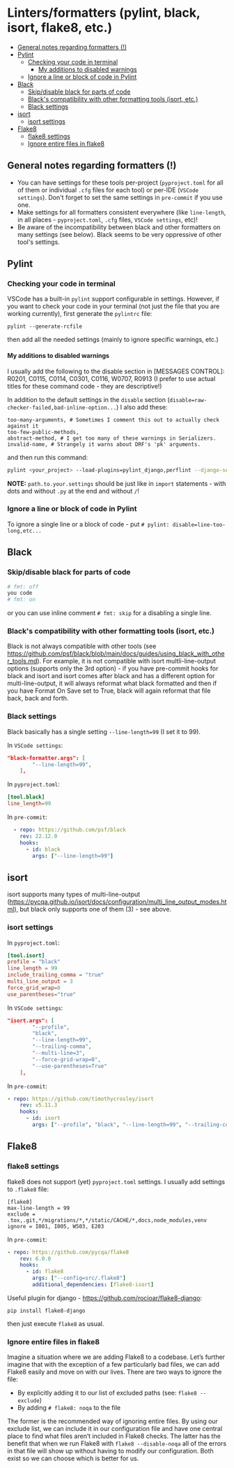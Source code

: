 # **Linters/formatters (pylint, black, isort, flake8, etc.)**
- [General notes regarding formatters (!)](#general-notes-regarding-formatters)
- [Pylint](#pylint)
  - [Checking your code in terminal](#checking-your-code-in-terminal)
    - [My additions to disabled warnings](#my-additions-to-disabled-warnings)
  - [Ignore a line or block of code in Pylint](#ignore-a-line-or-block-of-code-in-pylint)
- [Black](#black)
  - [Skip/disable black for parts of code](#skipdisable-black-for-parts-of-code)
  - [Black's compatibility with other formatting tools (isort, etc.)](#blacks-compatibility-with-other-formatting-tools-isort-etc)
  - [Black settings](#black-settings)
- [isort](#isort)
  - [isort settings](#isort-settings)
- [Flake8](#flake8)
  - [flake8 settings](#flake8-settings)
  - [Ignore entire files in flake8](#ignore-entire-files-in-flake8)

## **General notes regarding formatters (!)**

- You can have settings for these tools per-project (`pyproject.toml` for all of them or individual `.cfg` files for each tool) or per-IDE (`VSCode settings`). Don't forget to set the same settings in `pre-commit` if you use one.
- Make settings for all formatters consistent everywhere (like `line-length`, in all places - `pyproject.toml`, `.cfg` files, `VSCode settings`, etc)!
- Be aware of the incompatibility between black and other formatters on many settings (see below). Black seems to be very oppressive of other tool's settings.


## **Pylint**

### **Checking your code in terminal**

VSCode has a built-in `pylint` support configurable in settings. However, if you want to check your code in your terminal (not just the file that you are working currently), first generate the `pylintrc` file:

`pylint --generate-rcfile`

then add all the needed settings (mainly to ignore specific warnings, etc.)

#### **My additions to disabled warnings**
I usually add the following to the disable section in [MESSAGES CONTROL]:
R0201, C0115, C0114, C0301, C0116, W0707, R0913 (I prefer to use actual titles for these command code - they are descriptive!)

In addition to the default settings in the `disable` section (`disable=raw-checker-failed,bad-inline-option...`) I also add these:

```
too-many-arguments, # Sometimes I comment this out to actually check against it
too-few-public-methods,
abstract-method, # I get too many of these warnings in Serializers.
invalid-name, # Strangely it warns about DRF's 'pk' arguments.
```

and then run this command:

```bash
pylint <your_project> --load-plugins=pylint_django,perflint --django-settings-module=path.to.your.settings > pylint_report
```

**NOTE:** `path.to.your.settings` should be just like in `import` statements - with dots and without `.py` at the end and without `/`!

### **Ignore a line or block of code in Pylint**  
To ignore a single line or a block of code - put `# pylint: disable=line-too-long,etc...`

## **Black**

### **Skip/disable black for parts of code**

```python
# fmt: off
you code
# fmt: on
```

or you can use inline comment `# fmt: skip` for a disabling a single line.

### **Black's compatibility with other formatting tools (isort, etc.)**

Black is not always compatible with other tools (see https://github.com/psf/black/blob/main/docs/guides/using_black_with_other_tools.md). For example, it is not compatible with isort multli-line-output options (supports only the 3rd option) - if you have pre-commit hooks for black and isort and isort comes after black and has a different option for multi-line-output, it will always reformat what black formatted and then if you have Format On Save set to True, black will again reformat that file back, back and forth. 

### **Black settings**

Black basically has a single setting `--line-length=99` (I set it to 99).

In `VSCode settings`:
```json
"black-formatter.args": [
        "--line-length=99",
    ],
```

In `pyproject.toml`:
```toml
[tool.black]
line_length=99
```

In `pre-commit`:
```yaml
  - repo: https://github.com/psf/black
    rev: 22.12.0
    hooks:
      - id: black
        args: ["--line-length=99"]
```

## **isort**

isort supports many types of multi-line-output (https://pycqa.github.io/isort/docs/configuration/multi_line_output_modes.html), but black only supports one of them (3) - see above. 

### **isort settings**

In `pyproject.toml`:
```toml
[tool.isort]
profile = "black"
line_length = 99
include_trailing_comma = "true"
multi_line_output = 3
force_grid_wrap=0
use_parentheses="true"
```

In `VSCode settings`:
```json
"isort.args": [
        "--profile",
        "black",
        "--line-length=99",
        "--trailing-comma",
        "--multi-line=3",
        "--force-grid-wrap=0",
        "--use-parentheses=True"
    ],
```

In `pre-commit`:
```yaml
- repo: https://github.com/timothycrosley/isort
    rev: v5.11.3
    hooks:
      - id: isort
        args: ["--profile", "black", "--line-length=99", "--trailing-comma", "--multi-line=3"]
```

## **Flake8**

### **flake8 settings**

flake8 does not support (yet) `pyproject.toml` settings. I usually add settings to `.flake8` file:
```
[flake8]
max-line-length = 99
exclude = .tox,.git,*/migrations/*,*/static/CACHE/*,docs,node_modules,venv
ignore = I001, I005, W503, E203
```

In `pre-commit`:
```yaml
- repo: https://github.com/pycqa/flake8
    rev: 6.0.0
    hooks:
      - id: flake8
        args: ["--config=src/.flake8"]
        additional_dependencies: [flake8-isort]
```

Useful plugin for django - <https://github.com/rocioar/flake8-django>:

`pip install flake8-django`

then just execute `flake8` as usual.

### **Ignore entire files in flake8**

Imagine a situation where we are adding Flake8 to a codebase. Let’s further imagine that with the exception of a few particularly bad files, we can add Flake8 easily and move on with our lives. There are two ways to ignore the file:

- By explicitly adding it to our list of excluded paths (see: `flake8 --exclude`)
- By adding `# flake8: noqa` to the file

The former is the recommended way of ignoring entire files. By using our exclude list, we can include it in our configuration file and have one central place to find what files aren’t included in Flake8 checks. The latter has the benefit that when we run Flake8 with `flake8 --disable-noqa` all of the errors in that file will show up without having to modify our configuration. Both exist so we can choose which is better for us.
